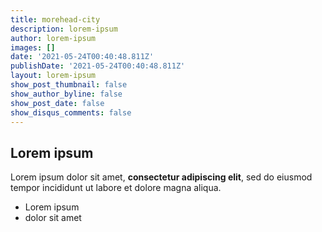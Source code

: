 ```yaml
---
title: morehead-city
description: lorem-ipsum
author: lorem-ipsum
images: []
date: '2021-05-24T00:40:48.811Z'
publishDate: '2021-05-24T00:40:48.811Z'
layout: lorem-ipsum
show_post_thumbnail: false
show_author_byline: false
show_post_date: false
show_disqus_comments: false
---
```

## Lorem ipsum

Lorem ipsum dolor sit amet, **consectetur adipiscing elit**, sed do eiusmod tempor incididunt ut labore et dolore magna aliqua.

- Lorem ipsum
- dolor sit amet
